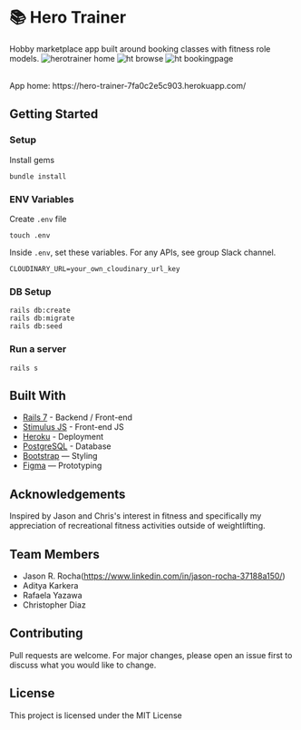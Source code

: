 # 📚 Hero Trainer

Hobby marketplace app built around booking classes with fitness role models.
![herotrainer home](https://github.com/user-attachments/assets/00e9bade-898b-40cb-a1f1-71c6a5400632)
![ht browse](https://github.com/user-attachments/assets/42df8ff9-5797-48d9-9307-feeab112e889)
![ht bookingpage](https://github.com/user-attachments/assets/99727eb0-14be-4061-8288-d88adcdd8d74)

<br>
App home: https://hero-trainer-7fa0c2e5c903.herokuapp.com/
   

## Getting Started
### Setup

Install gems
```
bundle install
```

### ENV Variables
Create `.env` file
```
touch .env
```
Inside `.env`, set these variables. For any APIs, see group Slack channel.
```
CLOUDINARY_URL=your_own_cloudinary_url_key
```

### DB Setup
```
rails db:create
rails db:migrate
rails db:seed
```

### Run a server
```
rails s
```

## Built With
- [Rails 7](https://guides.rubyonrails.org/) - Backend / Front-end
- [Stimulus JS](https://stimulus.hotwired.dev/) - Front-end JS
- [Heroku](https://heroku.com/) - Deployment
- [PostgreSQL](https://www.postgresql.org/) - Database
- [Bootstrap](https://getbootstrap.com/) — Styling
- [Figma](https://www.figma.com) — Prototyping

## Acknowledgements
Inspired by Jason and Chris's interest in fitness and specifically my appreciation of recreational fitness activities outside of weightlifting.

## Team Members
- Jason R. Rocha(https://www.linkedin.com/in/jason-rocha-37188a150/)
- Aditya Karkera
- Rafaela Yazawa
- Christopher Diaz

## Contributing
Pull requests are welcome. For major changes, please open an issue first to discuss what you would like to change.

## License
This project is licensed under the MIT License
